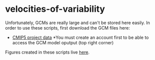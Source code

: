 # velocities-of-variability

Unfortunately, GCMs are really large and can't be stored here easily. In order to use these scripts, first download the GCM files here:
  - [CMIP5 project data](https://esgf-node.llnl.gov/search/cmip5/)
      *You must create an account first to be able to access the GCM model oputput (top right corner)

Figures created in these scripts live [here](https://github.com/nicole-a-moore/velocities-of-variability/tree/master/figures). 
